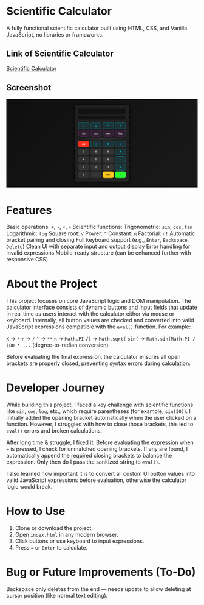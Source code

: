 # Scientific Calculator
A fully functional scientific calculator built using HTML, CSS, and Vanilla JavaScript, no libraries or frameworks.

## Link of Scientific Calculator
[Scientific Calculator](https://scientific-calculator-by-qasim.netlify.app/)

##  Screenshot
![Tic Tac Toe Screenshot](ScreenShot.png)

# Features
Basic operations: `+`, `-`, `×`, `÷`
Scientific functions:
Trigonometric: `sin`, `cos`, `tan`
Logarithmic: `log`
Square root: `√`
Power: `^`
Constant: `π`
Factorial: `n!`
Automatic bracket pairing and closing
Full keyboard support (e.g., `Enter`, `Backspace`, `Delete`)
Clean UI with separate input and output display
Error handling for invalid expressions
Mobile-ready structure (can be enhanced further with responsive CSS)

# About the Project
This project focuses on core JavaScript logic and DOM manipulation. The calculator interface consists of dynamic buttons and input fields that update in real time as users interact with the calculator either via mouse or keyboard.
Internally, all button values are checked and converted into valid JavaScript expressions compatible with the `eval()` function. For example:

`X` → `*`
`÷` → `/`
`^` → `**`
`π` → `Math.PI`
`√(` → `Math.sqrt(`
`sin(` → `Math.sin(Math.PI / 180 * ...` (degree-to-radian conversion)

Before evaluating the final expression, the calculator ensures all open brackets are properly closed, preventing syntax errors during calculation.

# Developer Journey
While building this project, I faced a key challenge with scientific functions like `sin`, `cos`, `log`, etc., which require parentheses (for example, `sin(30)`). I initially added the opening bracket automatically when the user clicked on a function. However, I struggled with how to close those brackets, this led to `eval()` errors and broken calculations.

After long time & struggle, I fixed it:
Before evaluating the expression when `=` is pressed, I check for unmatched opening brackets.
If any are found, I automatically append the required closing brackets to balance the expression.
Only then do I pass the sanitized string to `eval()`.

I also learned how important it is to convert all custom UI button values into valid JavaScript expressions before evaluation, otherwise the calculator logic would break.

# How to Use
1. Clone or download the project.
2. Open `index.html` in any modern browser.
3. Click buttons or use keyboard to input expressions.
4. Press `=` or `Enter` to calculate.

# Bug or Future Improvements (To-Do)
Backspace only deletes from the end — needs update to allow deleting at cursor position (like normal text editing).